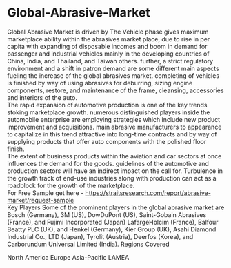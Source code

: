 # Global-Abrasive-Market
Global Abrasive Market is driven by The Vehicle phase gives maximum marketplace ability within the abrasives market place, due to rise in per capita with expanding of disposable incomes and boom in demand for passenger and industrial vehicles mainly in the developing countries of China, India, and Thailand, and Taiwan others. further, a strict regulatory environment and a shift in patron demand are some different main aspects fueling the increase of the global abrasives market. completing of vehicles is finished by way of using abrasives for deburring, sizing engine components, restore, and maintenance of the frame, cleansing, accessories and interiors of the auto.    
The rapid expansion of automotive production is one of the key trends stoking marketplace growth. numerous distinguished players inside the automobile enterprise are employing strategies which include new product improvement and acquisitions. main abrasive manufacturers to appearance to capitalize in this trend attractive into long-time contracts and by way of supplying products that offer auto components with the polished floor finish.    
The extent of business products within the aviation and car sectors at once influences the demand for the goods. guidelines of the automotive and production sectors will have an indirect impact on the call for. Turbulence in the growth track of end-use industries along with production can act as a roadblock for the growth of the marketplace.  
For Free Sample get here - https://straitsresearch.com/report/abrasive-market/request-sample  
Key Players  Some of the prominent players in the global abrasive market are Bosch (Germany), 3M (US), DowDuPont (US), Saint-Gobain Abrasives (France), and Fujimi Incorporated (Japan) LafargeHolcim (France), Balfour Beatty PLC (UK), and Henkel (Germany), Kier Group (UK), Asahi Diamond Industrial Co., LTD (Japan), Tyrolit (Austria), Deerfos (Korea), and Carborundum Universal Limited (India).
Regions Covered

North America
Europe
Asia-Pacific
LAMEA
